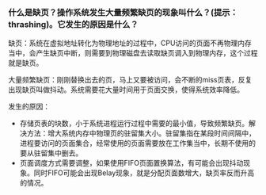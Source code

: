 ### 什么是缺页？操作系统发生大量频繁缺页的现象叫什么？(提示：thrashing)。它发生的原因是什么？

缺页：系统在虚拟地址转化为物理地址的过程中，CPU访问的页面不再物理内存当中，会产生缺页中断，则需要到物理磁盘去读取缺页调入到物理内存，这个过程就是缺页。

大量频繁缺页：刚刚替换出去的页，马上又要被访问，会不断的miss页表，反复出现缺页叫做抖动。系统需要花大量时间用于页面交换，使得系统效率降低。

发生的原因：

- 存储页表的块数，小于系统进程运行过程中需要的最小值，导致频繁缺页。解决方法：增大系统内存中物理页的驻留集大小。驻留集指在某段时间间隔中，进程要访问的页面集合，经常使用的页面需要放在工作集当中，长期不使用的要从驻留集中删去。
- 页面调度方式需要调整，如果使用FIFO页面置换算法，有可能会出现抖动现象。同时FIFO可能会出现Belay现象，就是分配页面数增大，缺页率反而升高的情况。